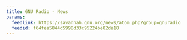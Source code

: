 ```yaml
---
title: GNU Radio - News
params:
  feedlink: https://savannah.gnu.org/news/atom.php?group=gnuradio
  feedid: f64fea5844d5998d33c95224be82da18
---
```

